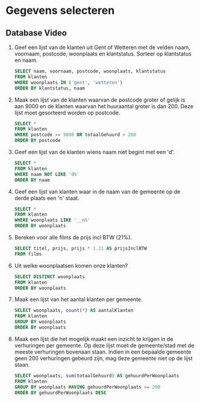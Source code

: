 # Gegevens selecteren
## Database Video
1. Geef een lijst van de klanten uit Gent of Wetteren met de velden naam, voornaam, postcode, woonplaats en klantstatus. Sorteer op klantstatus en naam.
    ```sql
    SELECT naam, voornaam, postcode, woonplaats, klantstatus
    FROM klanten 
    WHERE woonplaats IN ('gent', 'wetteren')
    ORDER BY klantstatus, naam
    ```

2. Maak een lijst van de klanten waarvan de postcode groter of gelijk is aan 9000 en de klanten waarvan het huuraantal groter is dan 200.  Deze lijst moet gesorteerd worden op postcode.
    ```sql
    SELECT *
    FROM klanten 
    WHERE postcode >= 9000 OR totaalGehuurd > 200
    ORDER BY postcode
    ```

3. Geef een lijst van de klanten wiens naam niet begint met een 'd'.
    ```sql
    SELECT *
    FROM klanten 
    WHERE naam NOT LIKE 'd%'
    ORDER BY naam
    ```

4. Geef een lijst van klanten waar in de naam van de gemeente op de derde plaats een 'n' staat.
    ```sql
    SELECT *
    FROM klanten 
    WHERE woonplaats LIKE '__n%'
    ORDER BY woonplaats
    ```

5. Bereken voor alle films de prijs incl BTW (21%).
    ```sql
    SELECT titel, prijs, prijs * 1.21 AS prijsInclBTW
    FROM films
    ```

6. Uit welke woonplaatsen komen onze klanten?
    ```sql
    SELECT DISTINCT woonplaats 
    FROM klanten 
    ORDER BY woonplaats
    ```

7. Maak een lijst van het aantal klanten per gemeente.
    ```sql
    SELECT woonplaats, count(*) AS aantalKlanten
    FROM klanten 
    GROUP BY woonplaats
    ORDER BY woonplaats
    ```

8. Maak een lijst die het mogelijk maakt een inzicht te krijgen in de verhuringen per gemeente. Op deze lijst moet de gemeente/stad met de meeste verhuringen bovenaan staan. Indien in een bepaalde gemeente geen 200 verhuringen gebeurd zijn, mag deze gemeente niet op de lijst staan.
    ```sql
    SELECT woonplaats, sum(totaalGehuurd) AS gehuurdPerWoonplaats
    FROM klanten 
    GROUP BY woonplaats HAVING gehuurdPerWoonplaats >= 200
    ORDER BY gehuurdPerWoonplaats DESC
    ```

